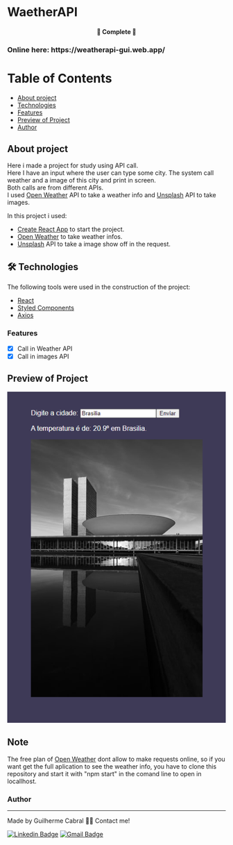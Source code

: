 # WaetherAPI

<h4 align="center"> 
	🚧  Complete  🚧
</h4>

<h3>Online here: https://weatherapi-gui.web.app/ </h3>

Table of Contents
=================
<!--ts-->
   * [About project](#About-Project)
   * [Technologies](#-Technologies)
   * [Features](#Features)
   * [Preview of Project](#Preview-of-Project)
   * [Author](#Author)
<!--te-->

## About project
  
Here i made a project for study using API call.<br/> Here I have an input where the user can type some city. The system call weather and a image of this city and print in screen. <br/>Both calls are from different APIs.<br/>
I used [Open Weather](https://openweathermap.org) API to take a weather info and [Unsplash](https://unsplash.com) API to take images.
  
In this project i used:
* [Create React App](https://github.com/facebook/create-react-app) to start the project.
* [Open Weather](https://openweathermap.org/) to take weather infos.
* [Unsplash](https://unsplash.com/) API to take a image show off in the request.

## 🛠 Technologies

The following tools were used in the construction of the project:

- [React](https://pt-br.reactjs.org/)
- [Styled Components](https://styled-components.com/)
- [Axios](https://axios-http.com/)

### Features

- [x] Call in Weather API
- [x] Call in images API

 ##  Preview of Project


<div align="center">
  <img alt="FinalExample" title="#FinalExample" src="./src/screenshots/Screenshot-weatherAPI.png" />
</div>

 ##  Note
 
The free plan of [Open Weather](https://openweathermap.org) dont allow to make requests online, so if you want get the full aplication to see the weather info, you have to clone this repository and start it with "npm start" in the comand line to open in locallhost.



### Author
---
Made by Guilherme Cabral 👋🏽 Contact me!

[![Linkedin Badge](https://img.shields.io/badge/-Guilherme-blue?style=flat-square&logo=Linkedin&logoColor=white&link=https://www.linkedin.com/in/tgmarinho/)](https://www.linkedin.com/in/guilherme-rodrigues-cabral/) 
[![Gmail Badge](https://img.shields.io/badge/-guilhermerocabral@gmail.com-c14438?style=flat-square&logo=Gmail&logoColor=white&link=mailto:guilhermerocabral@gmail.com)](mailto:guilhermerocabral@gmail.com)
